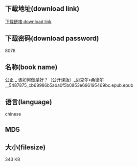 ## 下载地址(download link)
[下载链接 download link](https://tutu365.netlify.app/?s=%E5%85%AC%E6%AD%A3+_+%E8%AF%A5%E5%A6%82%E4%BD%95%E5%81%9A%E6%98%AF%E5%A5%BD%EF%BC%9F%EF%BC%88%E5%85%AC%E5%BC%80%E8%AF%BE%E7%89%88%EF%BC%89_%E8%BF%88%E5%85%8B%E5%B0%94%E2%80%A2%E6%A1%91%E5%BE%B7%E5%B0%94__5487875_cb68986b5aba0f5b0853e696195469bc.epub)

## 下载密码(download password)
8078

## 名称(book name)
公正 _ 该如何做是好？（公开课版）_迈克尔•桑德尔__5487875_cb68986b5aba0f5b0853e696195469bc.epub.epub

## 语言(language)
chinese

## MD5


## 大小(filesize)
343 KB
